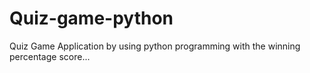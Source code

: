 # Quiz-game-python
Quiz Game Application by using python programming with the winning percentage score...
